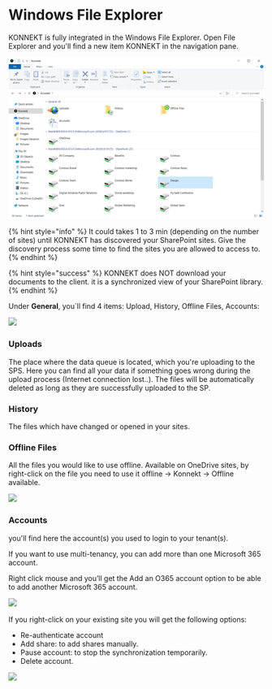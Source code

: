 # Windows File Explorer

KONNEKT is fully integrated in the Windows File Explorer. Open File Explorer and you'll find a new item KONNEKT in the navigation pane.

![](../.gitbook/assets/image.png)

{% hint style="info" %}
It could takes 1 to 3 min (depending on the number of sites) until KONNEKT has discovered your SharePoint sites. Give the discovery process some time to find the sites you are allowed to access to.
{% endhint %}

{% hint style="success" %}
KONNEKT does NOT download your documents to the client. it is a synchronized view of your SharePoint library.
{% endhint %}

Under **General**, you\`ll find 4 items: Upload, History, Offline Files, Accounts:

![](<../.gitbook/assets/2021-05-17 10\_37\_59-Window (1).png>)

### **Uploads**

The place where the data queue is located, which you're uploading to the SPS. Here you can find all your data if something goes wrong during the upload process (Internet connection lost..). The files will be automatically deleted as long as they are successfully uploaded to the SP.

### **History**

The files which have changed or opened  in your sites.

### **Offline Files**

All the files you would like to use offline. Available on OneDrive sites, by right-click on the file you need to use it offline -> Konnekt -> Offline available.

![](<../.gitbook/assets/2021-05-21 17\_03\_26-OneDrive.png>)

### **Accounts**

you'll find here the account(s) you used to login to your tenant(s).

If you want to use multi-tenancy, you can add more than one Microsoft 365 account.

Right click mouse and you’ll get the Add an O365 account option to be able to add another Microsoft 365 account.

![](<../.gitbook/assets/2021-05-17 11\_36\_53-Window.png>)

If you right-click on your existing site you will get the following options:

* Re-authenticate account
* Add share: to add shares manually.
* Pause account: to stop the synchronization temporarily.
* Delete account.

![](<../.gitbook/assets/2021-05-21 17\_08\_30-Konten.png>)

###

